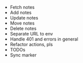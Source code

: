 - Fetch notes
- Add notes
- Update notes
- Move notes
- Delete notes
- Separate URL to env
- Handle 401 and errors in general
- Refactor actions, pls
- TODOs
- Sync marker
